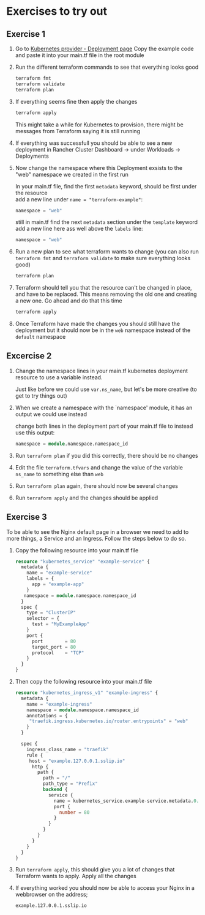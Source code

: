 # Exercises to try out

## Exercise 1
1. Go to [Kubernetes provider - Deployment page](https://registry.terraform.io/providers/hashicorp/kubernetes/latest/docs/resources/deployment#example-usage)
   Copy the example code and paste it into your main.tf file in the root module

2. Run the different terraform commands to see that everything looks good
   ```bash
   terraform fmt
   terraform validate
   terraform plan
   ```

3. If everything seems fine then apply the changes
   ```bash
   terraform apply
   ```

   This might take a while for Kubernetes to provision, there might be messages from Terraform saying it is still running

4. If everything was successfull you should be able to see a new deployment in Rancher Cluster Dashboard -> under Workloads -> Deployments

5. Now change the namespace where this Deployment exsists to the "web" namespace we created in the first run
   
   In your main.tf file, find the first `metadata` keyword, should be first under the resource  
   add a new line under `name = "terraform-example"`:  
   ```terraform
   namespace = "web"
   ```

   still in main.tf find the next `metadata` section under the `template` keyword  
   add a new line here ass well above the `labels` line:
   ```terraform
   namespace = "web"
   ```

6. Run a new plan to see what terraform wants to change (you can also run `terraform fmt` and `terraform validate` to make sure everything looks good)

   ```bash
   terraform plan
   ```

7. Terraform should tell you that the resource can't be changed in place, and have to be replaced. This means removing the old one and creating a new one. Go ahead and do that this time

   ```bash
   terraform apply
   ```

8. Once Terraform have made the changes you should still have the deployment but it should now be in the `web` namespace instead of the `default` namespace

## Excercise 2

1. Change the namespace lines in your main.tf kubernetes deployment resource to use a variable instead.

   Just like before we could use `var.ns_name`, but let's be more creative (to get to try things out)

2. When we create a namespace with the `namespace' module, it has an output we could use instead

   change both lines in the deployment part of your main.tf file to instead use this output:
   ```terraform
   namespace = module.namespace.namespace_id
   ```

3. Run `terraform plan` if you did this correctly, there should be no changes

4. Edit the file `terraform.tfvars`  and change the value of the variable `ns_name` to something else than `web`

5. Run `terraform plan` again, there should now be several changes

6. Run `terraform apply` and the changes should be applied

## Exercise 3

To be able to see the Nginx default page in a browser we need to add to more things, a Service and an Ingress. Follow the steps below to do so.

1. Copy the following resource into your main.tf file

   ```terraform   
   resource "kubernetes_service" "example-service" {
     metadata {
       name = "example-service"
       labels = {
         app = "example-app"
       }
      namespace = module.namespace.namespace_id
     }
     spec {
       type = "ClusterIP"
       selector = {
         test = "MyExampleApp"
       }
       port {
         port        = 80
         target_port = 80
         protocol    = "TCP"
       }
     }
   }
   ```

2. Then copy the following resource into your main.tf file

   ```terraform
   resource "kubernetes_ingress_v1" "example-ingress" {
     metadata {
       name = "example-ingress"
       namespace = module.namespace.namespace_id
       annotations = {
        "traefik.ingress.kubernetes.io/router.entrypoints" = "web"
       }
     }
   
     spec {
       ingress_class_name = "traefik"
       rule {
        host = "example.127.0.0.1.sslip.io"
         http {
           path {
             path = "/"
             path_type = "Prefix"
             backend {
               service {
                 name = kubernetes_service.example-service.metadata.0.name
                 port {
                   number = 80
                 }
               }
             }
           }
         }
       }
     }
   }
   ```

3. Run `terraform apply`, this should give you a lot of changes that Terraform wants to apply. Apply all the changes

4. If everything worked you should now be able to access your Nginx in a webbrowser on the address;
   ```bash
   example.127.0.0.1.sslip.io
   ```

